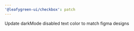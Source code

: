 ```yaml
---
'@leafygreen-ui/checkbox': patch
---
```


Update darkMode disabled text color to match figma designs
